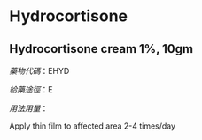 # Hydrocortisone

## Hydrocortisone cream 1%, 10gm

*藥物代碼*：EHYD

*給藥途徑*：E

*用法用量*：

Apply thin film to affected area 2-4 times/day

